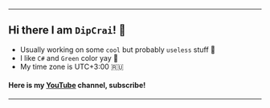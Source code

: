 ----
## Hi there I am `DipCrai`! 🥇
* Usually working on some `cool` but probably `useless` stuff 🌟
* I like `C#` and `Green` color yay 💚
* My time zone is UTC+3:00 🇷🇺

#### Here is my **[YouTube](https://www.youtube.com/@DipCrai)** channel, subscribe!
----
